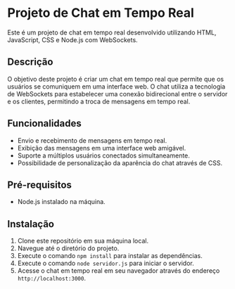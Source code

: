# Projeto de Chat em Tempo Real

Este é um projeto de chat em tempo real desenvolvido utilizando HTML, JavaScript, CSS e Node.js com WebSockets.

## Descrição

O objetivo deste projeto é criar um chat em tempo real que permite que os usuários se comuniquem em uma interface web. O chat utiliza a tecnologia de WebSockets para estabelecer uma conexão bidirecional entre o servidor e os clientes, permitindo a troca de mensagens em tempo real.

## Funcionalidades

- Envio e recebimento de mensagens em tempo real.
- Exibição das mensagens em uma interface web amigável.
- Suporte a múltiplos usuários conectados simultaneamente.
- Possibilidade de personalização da aparência do chat através de CSS.

## Pré-requisitos

- Node.js instalado na máquina.


## Instalação

1. Clone este repositório em sua máquina local.
2. Navegue até o diretório do projeto.
3. Execute o comando `npm install` para instalar as dependências.
4. Execute o comando `node servidor.js` para iniciar o servidor.
5. Acesse o chat em tempo real em seu navegador através do endereço `http://localhost:3000`.

